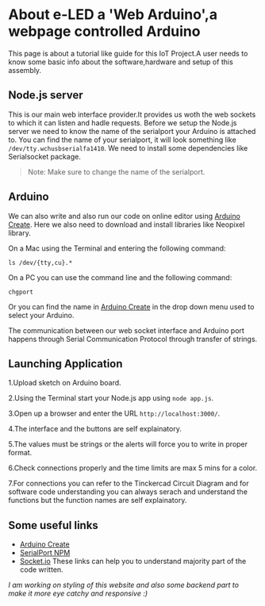 # About e-LED a 'Web Arduino',a webpage controlled Arduino 

This page is about a tutorial like guide for this IoT Project.A user needs to know some basic info about the software,hardware and setup of this assembly.

## Node.js server

This is our main web interface provider.It provides us woth the web sockets to which it can listen and hadle requests.
Before we setup the Node.js server we need to know the name of the serialport your Arduino is attached to. You can find the name of your serialport, it will look something like `/dev/tty.wchusbserialfa1410`.
We need to install some dependencies like Serialsocket package.

> Note: Make sure to change the name of the serialport.

## Arduino

We can also write and also run our code on online editor using [Arduino Create](https://create.arduino.cc/editor).
Here we also need to download and install libraries like Neopixel library.

 On a Mac using the Terminal and entering the following command:

```
ls /dev/{tty,cu}.*
```

On a PC you can use the command line and the following command:

```
chgport
```

Or you can find the name in [Arduino Create](https://create.arduino.cc/editor) in the drop down menu used to select your Arduino.

The communication between our web socket interface and Arduino port happens through Serial Communication Protocol through transfer of strings.


## Launching Application 

1.Upload sketch on Arduino board.

2.Using the Terminal start your Node.js app using `node app.js`.

3.Open up a browser and enter the URL `http://localhost:3000/`.

4.The interface and the buttons are self explainatory.

5.The values must be strings or the alerts will force you to write in proper format.

6.Check connections properly and the time limits are max 5 mins for a color.

7.For connections you can refer to the Tinckercad Circuit Diagram and for software code understanding you can always serach and understand the functions but the function names are self explainatory.

## Some useful links
* [Arduino Create](https://create.arduino.cc/editor) 
* [SerialPort NPM](https://www.npmjs.com/package/serialport)
* [Socket.io](https://socket.io/)
These links can help you to understand majority part of the code written.

<i>I am working on styling of this website and also some backend part to make it more eye catchy and responsive :) </i>


